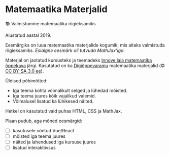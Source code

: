 # Matemaatika Materjalid
📚 Valmistumine matemaatika riigieksamiks

Alustatud aastal 2019.

Eesmärgiks on luua matemaatika materjalide kogumik, mis aitaks valmistuda riigieksamiks. _Esialgne eesmärk oli tutvuda MathJax'iga._

Materjal on jaotatud kursusteks ja teemadeks [Innove laia matemaatika õppekava](https://oppekava.innove.ee/laia-matemaatika-kursused/) järgi. Kasutatud on ka [Digiõppevaramu](https://e-koolikott.ee/kogumik/20179-Digioppevaramu-matemaatika-materjalid) matemaatika materjalid (© [CC BY-SA 3.0 ee](https://creativecommons.org/licenses/by-sa/3.0/ee/deed.en)).

Üldised põhimõtted:
* Iga teema kohta võimalikult selged ja lühedad mõisted.
* Iga teema juures kõik vajalikud valemid.
* Võimalusel lisatud ka lühikesed näited.

Hetkel on kasutatud vaid puhas HTML, CSS ja MathJax.

Plaan pudub, aga mõned eesmärgid:
- [ ] kasutusele võetud Vue/React
- [ ] mõisted iga teema juures
- [ ] näited ja lahendused iga kursuse juures
- [ ] lisatud interaktiivsus
